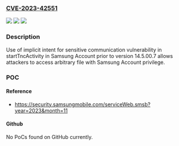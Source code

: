 ### [CVE-2023-42551](https://cve.mitre.org/cgi-bin/cvename.cgi?name=CVE-2023-42551)
![](https://img.shields.io/static/v1?label=Product&message=Samsung%20Account&color=blue)
![](https://img.shields.io/static/v1?label=Version&message=n%2Fa&color=blue)
![](https://img.shields.io/static/v1?label=Vulnerability&message=CWE-927%20%3A%20Use%20of%20Implicit%20Intent%20for%20Sensitive%20Communication&color=brighgreen)

### Description

Use of implicit intent for sensitive communication vulnerability in startTncActivity in Samsung Account prior to version 14.5.00.7 allows attackers to access arbitrary file with Samsung Account privilege.

### POC

#### Reference
- https://security.samsungmobile.com/serviceWeb.smsb?year=2023&month=11

#### Github
No PoCs found on GitHub currently.

